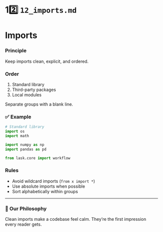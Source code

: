 # 12️⃣ `12_imports.md`

# Imports

### Principle
Keep imports clean, explicit, and ordered.

### Order
1. Standard library  
2. Third-party packages  
3. Local modules  

Separate groups with a blank line.

### ✅ Example
```python
# Standard library
import os
import math

import numpy as np
import pandas as pd

from lask.core import workflow
````

### Rules

* Avoid wildcard imports (`from x import *`)
* Use absolute imports when possible
* Sort alphabetically within groups

---

### 🤝 Our Philosophy

Clean imports make a codebase feel calm.
They’re the first impression every reader gets.